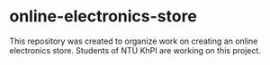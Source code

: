 # online-electronics-store
This repository was created to organize work on creating an online electronics store. Students of NTU KhPI are working on this project.
